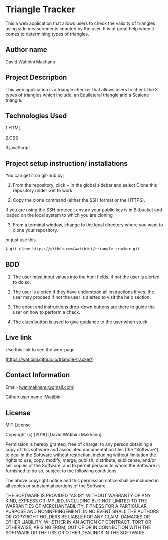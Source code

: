 # Triangle Tracker

This a web application that allows users to check the validity of triangles using side measurements imputed by the user. It is of great help when it comes to determining types of triangles.

## Author name

David Watibini Makhanu

## Project Description

This web application is a triangle checker that allows users to check the 3 types of triangles which include; an Equilateral triangle and a Scalene triangle.

## Technologies Used
1.HTML

2.CSS

3.javaScript


## Project setup instruction/ installations

You can get it on git-hub by;
1. From the repository, click + in the global sidebar and select Clone this repository under Get to work.

2. Copy the clone command (either the SSH format or the HTTPS).

If you are using the SSH protocol, ensure your public key is in Bitbucket and loaded on the local system to which you are cloning

3. From a terminal window, change to the local directory where you want to clone your repository.

or just use this

`$ git clone https://github.com/watibini/triangle-tracker.git`

## BDD

1. The user must input values into the html fields. if not the user is alerted to do so.

2. The user is alerted if they have understood all instructions if yes, the user may proceed if not the user is alerted to visit the help section.

3. The about and instructions drop-down buttons are there to guide the user on how to perform a check.

4. The clues button is used to give guidance to the user when stuck.


## Live link

Use this link to see the web-page

(https://watibini.github.io/triangle-tracker/)

## Contact Information

Email-(watimakhanu@gmail.com)

Github user name -Watibini

## License
MIT License

Copyright (c) [2018] [David WAtibini Makhanu]

Permission is hereby granted, free of charge, to any person obtaining a copy
of this software and associated documentation files (the "Software"), to deal
in the Software without restriction, including without limitation the rights
to use, copy, modify, merge, publish, distribute, sublicense, and/or sell
copies of the Software, and to permit persons to whom the Software is
furnished to do so, subject to the following conditions:

The above copyright notice and this permission notice shall be included in all
copies or substantial portions of the Software.

THE SOFTWARE IS PROVIDED "AS IS", WITHOUT WARRANTY OF ANY KIND, EXPRESS OR
IMPLIED, INCLUDING BUT NOT LIMITED TO THE WARRANTIES OF MERCHANTABILITY,
FITNESS FOR A PARTICULAR PURPOSE AND NONINFRINGEMENT. IN NO EVENT SHALL THE
AUTHORS OR COPYRIGHT HOLDERS BE LIABLE FOR ANY CLAIM, DAMAGES OR OTHER
LIABILITY, WHETHER IN AN ACTION OF CONTRACT, TORT OR OTHERWISE, ARISING FROM,
OUT OF OR IN CONNECTION WITH THE SOFTWARE OR THE USE OR OTHER DEALINGS IN THE
SOFTWARE.
